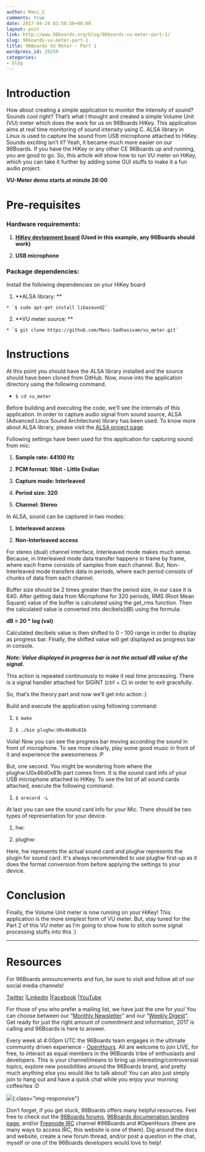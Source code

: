 ```yaml
---
author: Mani_S
comments: true
date: 2017-04-24 03:50:56+00:00
layout: post
link: http://www.96boards.org/blog/96boards-vu-meter-part-1/
slug: 96boards-vu-meter-part-1
title: 96Boards VU Meter - Part 1
wordpress_id: 20259
categories:
- blog
---
```


# **Introduction**


How about creating a simple application to monitor the intensity of sound? Sounds cool right? That’s what I thought and created a simple Volume Unit (VU) meter which does the work for us on 96Boards HiKey. This application aims at real time monitoring of sound intensity using C. ALSA library in Linux is used to capture the sound from USB microphone attached to HiKey. Sounds exciting isn’t it? Yeah, it became much more easier on our 96Boards. If you have the HiKey or any other CE 96Boards up and running, you are good to go. So, this article will show how to run VU meter on HiKey, which you can take it further by adding some GUI stuffs to make it a fun audio project.



**VU-Meter demo starts at minute 26:00**


# **Pre-requisites**




### **Hardware requirements:**





 	
  1. **[HiKey devlopment board](http://www.96boards.org/product/hikey/) (Used in this example, any 96Boards should work)**

 	
  2. **USB microphone**




### **Package dependencies:**


Install the following dependencies on your HiKey board



 	
  1. **ALSA library: **

 	
    * `$ sudo apt-get install libasound2`




 	
  2. **VU meter source: **

 	
    * `$ git clone https://github.com/Mani-Sadhasivam/vu_meter.git`







# **Instructions**


At this point you should have the ALSA library installed and the source should have been cloned from GitHub. Now, move into the application directory using the following command.



 	
  * `$ cd vu_meter`


Before building and executing the code, we’ll see the internals of this application. In order to capture audio signal from sound source, ALSA (Advanced Linux Sound Architecture) library has been used. To know more about ALSA library, please visit the [ALSA project page](https://www.alsa-project.org/main/index.php/Main_Page).

Following settings have been used for this application for capturing sound from mic:



 	
  1. **Sample rate: 44100 Hz**

 	
  2. **PCM format: 16bit - Little Endian**

 	
  3. **Capture mode: Interleaved**

 	
  4. **Period size: 320**

 	
  5. **Channel: Stereo**


In ALSA, sound can be captured in two modes:



 	
  1. **Interleaved access**

 	
  2. **Non-Interleaved access**


For stereo (dual) channel interface, Interleaved mode makes much sense. Because, in Interleaved mode data transfer happens in frame by frame, where each frame consists of samples from each channel. But, Non-Interleaved mode transfers data in periods, where each period consists of chunks of data from each channel.

Buffer size should be 2 times greater than the period size, in our case it is 640. After getting data from Microphone for 320 periods, RMS (Root Mean Square) value of the buffer is calculated using the get_rms function. Then the calculated value is converted into decibels(dB) using the formula:

**dB = 20 * log (val)**

Calculated decibels value is then shifted to 0 - 100 range in order to display as progress bar. Finally, the shifted value will get displayed as progress bar in console.

_**Note: Value displayed in progress bar is not the actual dB value of the signal.**_

This action is repeated continuously to make it real time processing. There is a signal handler attached for SIGINT (ctrl + C) in order to exit gracefully.

So, that’s the theory part and now we’ll get into action :) 

Build and execute the application using following command:



 	
  1. `$ make`

 	
  2. `$ ./bin plughw:U0x46d0x81b`


Voila! Now you can see the progress bar moving according the sound in front of microphone. To see more clearly, play some good music in front of it and experience the awesomeness :P

But, one second. You might be wondering from where the plughw:U0x46d0x81b part comes from. It is the sound card info of your USB microphone attached to HiKey. To see the list of all sound cards attached, execute the following command:



 	
  1. `$ arecord -L`


At last you can see the sound card info for your Mic. There should be two types of representation for your device.



 	
  1. hw:

 	
  2. plughw:


Here, hw represents the actual sound card and plughw represents the plugin for sound card. It's always recommended to use plughw first-up as it does the format conversion from before applying the settings to your device.


# **Conclusion**


Finally, the Volume Unit meter is now running on your HiKey! This application is the more simplest form of VU meter. But, stay tuned for the Part 2 of this VU meter as I’m going to show how to stitch some signal processing stuffs into this :)



* * *





# Resources


For 96Boards announcements and fun, be sure to visit and follow all of our social media channels!

[Twitter](https://twitter.com/96Boards) &#124;[Linkedin](https://www.linkedin.com/company/6637095?trk=tyah&trkInfo=clickedVertical%3Ashowcase%2CclickedEntityId%3A6637095%2Cidx%3A1-1-1%2CtarId%3A1483603913878%2Ctas%3A96boards) &#124;[Facebook](https://www.facebook.com/96Boards/) &#124;[YouTube](https://www.youtube.com/c/96boards)

For those of you who prefer a mailing list, we have just the one for you! You can choose between our “[Monthly Newsletter](http://www.96boards.org/newsletter/)” and our “[Weekly Digest](http://www.96boards.org/newsletter/digest/)”. Get ready for just the right amount of commitment and information, 2017 is calling and 96Boards is here to answer.

Every week at 4:00pm UTC the 96Boards team engages in the ultimate community driven experience - [OpenHours](http://www.96boards.org/openhours/). All are welcome to join LIVE, for free, to interact as equal members in the 96Boards tribe of enthusiasts and developers. This is your channel/means to bring up interesting/controversial topics, explore new possibilities around the 96Boards brand, and pretty much anything else you would like to talk about! You can also just simply join to hang out and have a quick chat while you enjoy your morning coffee/tea :D

![](/assets/images/blog/2016/05/OpenHours-03-1-300x125.png){:class="img-responsive"} 

Don’t forget, if you get stuck, 96Boards offers many helpful resources. Feel free to check out the [96Boards forums](http://www.96boards.org/forums/), [96Boards documenation landing page](https://github.com/96boards/documentation/), and/or [Freenode IRC](http://webchat.freenode.net/?channels=%2396boards) channel #96Boards and #OpenHours (there are many ways to access IRC, this website is one of them). Dig around the docs and website, create a new forum thread, and/or post a question in the chat, myself or one of the 96Boards developers would love to help!
